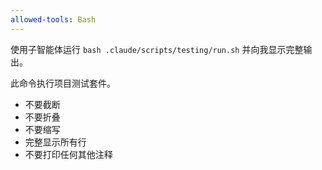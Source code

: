 ```yaml
---
allowed-tools: Bash
---
```


使用子智能体运行 `bash .claude/scripts/testing/run.sh` 并向我显示完整输出。

此命令执行项目测试套件。

- 不要截断
- 不要折叠
- 不要缩写
- 完整显示所有行
- 不要打印任何其他注释

